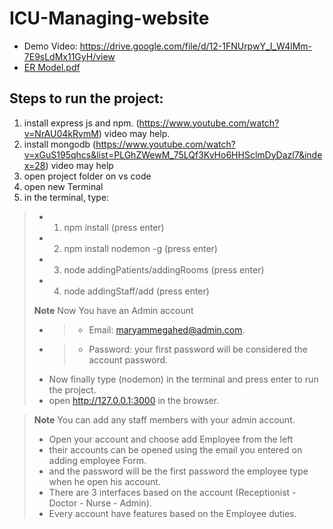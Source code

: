 # ICU-Managing-website
- Demo Video: https://drive.google.com/file/d/12-1FNUrpwY_I_W4lMm-7E9sLdMx11GyH/view 
- [ER Model.pdf](https://github.com/diaabadr/ICU-Managing-website/files/8879585/ER.Model.pdf)

## Steps to run the project:
1. install express js and npm. (https://www.youtube.com/watch?v=NrAU04kRvmM) video may help.
2. install mongodb (https://www.youtube.com/watch?v=xGuS195qhcs&list=PLGhZWewM_75LQf3KvHo6HHSclmDyDazl7&index=28) video may help
3. open project folder on vs code
4. open new Terminal
6. in the terminal, type:
>- 1. npm install (press enter)
>- 2. npm install nodemon -g (press enter)
>- 3. node addingPatients/addingRooms (press enter)
>- 4. node addingStaff/add (press enter)
>
> **Note**
> Now You have an Admin account
>- >- Email: maryammegahed@admin.com.
>- >- Password: your first password will be considered the account password.
>- Now finally type (nodemon) in the terminal and press enter to run the project.
>- open http://127.0.0.1:3000 in the browser.

> **Note**
> You can add any staff members with your admin account.
>- Open your account and choose add Employee from the left
>- their accounts can be opened using the email you entered on adding employee Form.
>- and the password will be the first password the employee type when he open his account.
>- There are 3 interfaces based on the account (Receptionist - Doctor - Nurse - Admin).
>- Every account have features based on the Employee duties.

